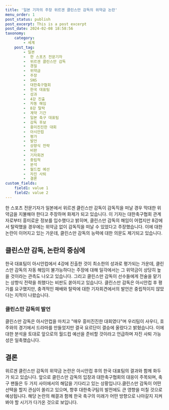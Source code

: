 ```yaml
---
title: '일본 기자의 주장 위르겐 클린스만 감독의 위약금 논란'
menu_order: 1
post_status: publish
post_excerpt: This is a post excerpt
post_date: 2024-02-08 18:58:56
taxonomy:
    category:
        - 세계
    post_tag:
        - 일본
        -  한 스포츠 전문기자
        -  위르겐 클린스만 감독
        -  경질
        -  위약금
        -  주장
        -  SNS
        -  대한축구협회
        -  한국 대표팀
        -  성과
        -  4강 진출
        -  자동 해임
        -  8강 탈락
        -  계약 기간
        -  일본 축구 대표팀
        -  감독 후보
        -  흥미진진한 대회
        -  아시안컵
        -  평가
        -  발언
        -  상향식 전략
        -  비판
        -  기자회견
        -  중립적
        -  분석
        -  월드컵 예선
        -  자진 사퇴
        -  결론
custom_fields:
    field1: value 1
    field2: value 2
---
```


한 스포츠 전문기자가 일본에서 위르겐 클린스만 감독이 감독직을 떠날 경우 막대한 위약금을 지불해야 한다고 주장하며 화제가 되고 있습니다. 이 기자는 대한축구협회 관계자로부터 흥미로운 정보를 입수했다고 밝히며, 클린스만 감독의 해임이 어렵지만 8강에서 탈락했을 경우에는 위약금 없이 감독직을 떠날 수 있었다고 주장했습니다. 이에 대한 논란이 이어지고 있는 가운데, 클린스만 감독의 능력에 대한 의문도 제기되고 있습니다.
## 클린스만 감독, 논란의 중심에
한국 대표팀이 아시안컵에서 4강에 진출한 것이 최소한의 성과로 평가되는 가운데, 클린스만 감독의 자동 해임이 불가능하다는 주장에 대해 일각에서는 그 위약금이 상당히 높을 것이라는 관측도 나오고 있습니다. 그리고 클린스만 감독이 선수들에게 전술을 맡기는 상향식 전략을 취했다는 비판도 쏟아지고 있습니다. 클린스만 감독은 아시안컵 후 평가를 요구했지만, 충격적인 패배와 탈락에 대한 기자회견에서의 발언은 중립적이지 않았다는 지적이 나왔습니다.
### 클린스만 감독의 발언
클린스만 감독은 아시안컵을 마치고 "매우 흥미진진한 대회였다"며 우리팀이 사우디, 호주와의 경기에서 드라마를 만들었지만 결국 요르단이 결승에 올랐다고 밝혔습니다. 이에 대한 분석을 토대로 앞으로의 월드컵 예선을 준비할 것이라고 언급하며 자진 사퇴 가능성은 일축했습니다.
## 결론
위르겐 클린스만 감독의 위약금 논란은 아시안컵 후의 한국 대표팀의 결과와 함께 화두가 되고 있습니다. 앞으로 클린스만 감독의 입장과 대한축구협회의 대응이 주목되며, 축구 팬들은 두 가지 사이에서의 해답을 기다리고 있는 상황입니다.클린스만 감독이 어떤 선택을 할지 관심이 쏠리고 있으며, 향후 대한축구팀의 발전에도 큰 영향을 미칠 것으로 예상됩니다. 해당 논란의 해결과 함께 한국 축구의 미래가 어떤 방향으로 나아갈지 지켜봐야 할 시기가 다가온 것으로 보입니다.
